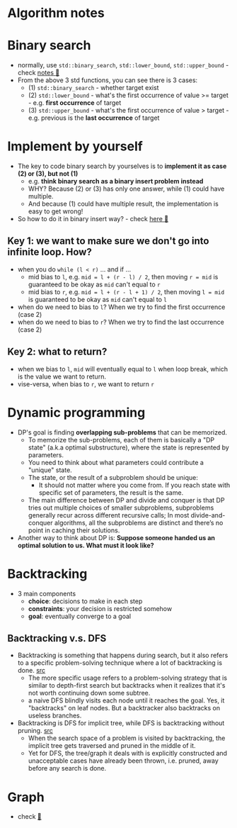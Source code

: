 # Algorithm notes

# Binary search
- normally, use `std::binary_search`, `std::lower_bound`, `std::upper_bound` - check [notes :notebook:](https://github.com/orbuluh/cpp/blob/main/basics/binary_search.md)
- From the above 3 std functions, you can see there is 3 cases:
  - (1) `std::binary_search` - whether target exist
  - (2) `std::lower_bound` - what's the first occurrence of value >= target - e.g. **first occurrence** of target
  - (3) `std::upper_bound` - what's the first occurrence of value > target - e.g. previous is the **last occurrence** of target

# Implement by yourself
- The key to code binary search by yourselves is to **implement it as case (2) or (3), but not (1)**
  - e.g. **think binary search as a binary insert problem instead**
  - WHY? Because (2) or (3) has only one answer, while (1) could have multiple.
  - And because (1) could have multiple result, the implementation is easy to get wrong!
- So how to do it in binary insert way? - check [here :dart:](../binary_search/first_and_last_pos_of_tgt_in_arr.h)
## Key 1: we want to make sure we don't go into infinite loop. How?
  - when you do `while (l < r)` ... and if ...
    - mid bias to `l`, e.g. `mid = l + (r - l) / 2`, then moving `r = mid` is guaranteed to be okay as `mid` can't equal to `r`
    - mid bias to `r`, e.g. `mid = l + (r - l + 1) / 2`, then moving `l = mid` is guaranteed to be okay as `mid` can't equal to `l`
  - when do we need to bias to `l`? When we try to find the first occurrence (case 2)
  - when do we need to bias to `r`? When we try to find the last occurrence (case 2)
## Key 2: what to return?
  - when we bias to `l`, `mid` will eventually equal to `l` when loop break, which is the value we want to return.
  - vise-versa, when bias to `r`, we want to return `r`

# Dynamic programming
- DP's goal is finding **overlapping sub-problems** that can be memorized.
  - To memorize the sub-problems, each of them is basically a "DP state" (a.k.a optimal substructure), where the state is represented by parameters.
  - You need to think about what parameters could contribute a "unique" state.
  - The state, or the result of a subproblem should be unique:
    - It should not matter where you come from. If you reach state with specific set of parameters, the result is the same.
  - The main difference between DP and divide and conquer is that DP tries out multiple choices of smaller subproblems, subproblems generally recur across different recursive calls; In most divide-and-conquer algorithms, all the subproblems are distinct and there’s no point in caching their solutions.
- Another way to think about DP is: **Suppose someone handed us an optimal solution to us. What must it look like?**

# Backtracking
- 3 main components
  - **choice**: decisions to make in each step
  - **constraints**: your decision is restricted somehow
  - **goal**: eventually converge to a goal
## Backtracking v.s. DFS
- Backtracking is something that happens during search, but it also refers to a specific problem-solving technique where a lot of backtracking is done. [src](https://stackoverflow.com/a/3156208/4924135)
  - The more specific usage refers to a problem-solving strategy that is similar to depth-first search but backtracks when it realizes that it's not worth continuing down some subtree.
  - a naive DFS blindly visits each node until it reaches the goal. Yes, it "backtracks" on leaf nodes. But a backtracker also backtracks on useless branches.
- Backtracking is DFS for implicit tree, while DFS is backtracking without pruning. [src](https://stackoverflow.com/a/17891070/4924135)
  - When the search space of a problem is visited by backtracking, the implicit tree gets traversed and pruned in the middle of it.
  - Yet for DFS, the tree/graph it deals with is explicitly constructed and unacceptable cases have already been thrown, i.e. pruned, away before any search is done.

# Graph
- check [:notebook:](graph.md)